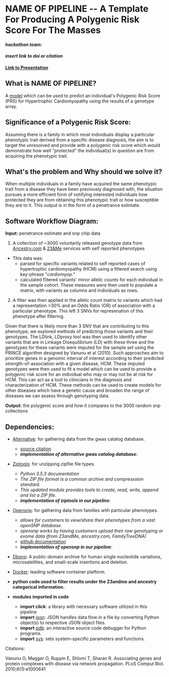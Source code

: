 
# **NAME OF PIPELINE** -- A Template For Producing A Polygenic Risk Score For The Masses

#### *hackathon team:*

#### *insert link to doi or citation*

#### [Link to Presentation](https://docs.google.com/presentation/d/1QgcN_QEQccpOUKctkwVCtzaE_Z_UvFrr50JRNkq9eJc/edit#slide=id.g5971a2130c_0_17)

## What is **NAME OF PIPELINE?**
A [model](https://www.lucidchart.com/invitations/accept/4f6b4edf-c7cd-4302-a349-bc40e1a4c9b2) which can be used to predict an individual's Polygenic Risk Score (PRS) for Hypertrophic Cardiomyopathy using the results of a genotype array.
                           




##  Significance of a Polygenic Risk Score:
Assuming there is a family in which most individuals display a particular phenotypic trait derived from a specific disease diagnosis, the aim is to target the unresolved and provide with a polygenic risk score which would demonstrate how well "protected" the individual(s) in question are from acquiring the phenotypic trait.


##   What's the problem and Why should we solve it?
When multiple individuals in a family have acquired the same phenotypic trait from a disease they have been previously diagnosed with, the situation pursues a more efficient form of notifying interested individuals how protected they are from obtaining this phenotypic trait or how susceptible they are to it. This output is in the form of a penetrance estimate. 


## Software Workflow Diagram:
**Input:** penetrance estimate and snp chip data 
  1. A collection of ~3000 voluntarily released genotype data from [Ancestry.com](https://www.ancestry.com/) & [23&Me](https://www.23andme.com/?mygf=true) services with self reported phenotypes
  + This data was:
    - parsed for specific variants related to self reported cases of hypertrophic cardiomyopathy (HCM) using a filtered search using key-phrase "*cardiomyop.*" 
    - calculated filtered variants' minor allelic counts for each individual in the sample cohort. These measures were then used to populate a matrix, with variants as columns and individuals as rows. 
           
           
  2. A filter was then applied in the allelic count matrix to variants which had a representation >30% and an Odds Ratio (OR) of association with a particular phenotype. This left 3 SNVs for represenation of this phenotype after filtering. 
  
  
  Given that there is likely more than 3 SNV that are contributing to this phenotype, we explored methods of predicting those variants and their genotypes. The LDlink, LDproxy tool was then used to identify other variants that are in Linkage Disequilibrium (LD) with these three and the genotypes for these variants were imputed for the sample set using the PRINCE algorithm designed by Vanunu et al (2010). Such approaches aim to prioritize genes in a genomic interval of interest according to their predicted strength-of-association with a given disease, HCM. These imputed genotypes were then used to fit a model which can be used to provide a polygenic risk score for an individual who may or may not be at risk for HCM. This can act as a tool to clinicians in the diagnosis and characterization of HCM. These methods can be used to create models for other diseases which have a genetic cause and broaden the range of diseases we can assess through genotyping data.
   
   
 **Output:** the polygenic score and how it compares to the 3000 random snp collections 
 


## Dependencies: 
- [Alternative](https://www.ebi.ac.uk/gwas/api/search/downloads/alternative): for gathering data from the gwas catalog database.
   + [source citation](https://www.ebi.ac.uk/gwas/docs/file-downloads)
   + **_implementation of alternative gwas catalog database_**:
- [Ziptools](https://docs.python.org/3.7/library/zipfile.html): for unzipping zipfile file types.
   + *Python 3.5.3 documentation*
   + *The ZIP file format is a common archive and compresssion standard.*
   + *This updated module provides tools to create, read, write, append and list a ZIP file.* 
   + **_implementation of ziptools in our pipeline_**:
- [Opensnp](https://opensnp.org/): for gathering data from families with particular phenotypes.
   + *allows for customers to view/share their phenotypes from a vast openSNP database.*
   + *opensnp works by having customers upload their raw genotyping or exome data (from 23andMe, ancestry.com, FamilyTreeDNA)*
   + [github documentation](https://github.com/openSNP/snpr)
   + **_implementation of opensnp in our pipeline_**:
   
- [Dbsnp](https://www.ncbi.nlm.nih.gov/snp/): A public-domain archive for human single nucleotide variations, microsatellites, and small-scale insertions and deletion. 

- [Docker](https://www.docker.com/): leading software container platform.


- **python code used to filter results under the 23andme and ancestry categorical information.**
- **modules imported in code**
    + **import click**: a library with necessary software utilized in this pipeline
    + **import** [json](https://docs.python.org/3/library/json.html): JSON handles data flow in a file by converting Python object(s) to respective JSON object files.
    + **import** [pdb](https://docs.python.org/3/library/pdb.html): an interactive source code debugger for Python programs.
    + **import** [sys](https://github.com/naidura/Computational_Medicine_1/edit/master/CVD/README.md): sets system-specific parameters and functions. 



Citations: 

Vanunu O, Magger O, Ruppin E, Shlomi T, Sharan R. Associating genes and protein complexes with disease via network propagation. PLoS Comput Biol. 2010;6(1):e1000641






